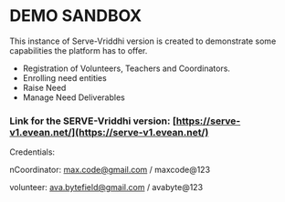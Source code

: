 # DEMO SANDBOX

This instance of Serve-Vriddhi version is created to demonstrate some capabilities the platform has to offer.&#x20;

* Registration of Volunteers, Teachers and Coordinators.&#x20;
* Enrolling need entities
* Raise Need
* Manage Need Deliverables

### Link for the SERVE-Vriddhi version: [https://serve-v1.evean.net/](https://serve-v1.evean.net/)

Credentials:&#x20;

nCoordinator: max.code@gmail.com / maxcode@123

volunteer: ava.bytefield@gmail.com / avabyte@123



&#x20;

